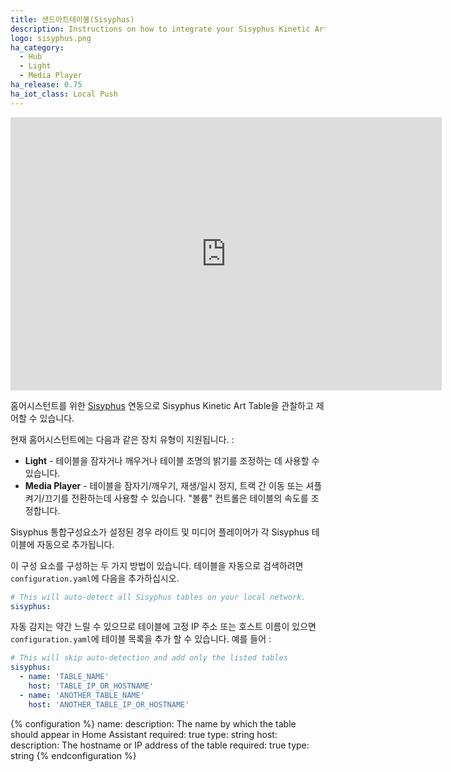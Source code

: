 ```yaml
---
title: 샌드아트테이블(Sisyphus)
description: Instructions on how to integrate your Sisyphus Kinetic Art Table within Home Assistant.
logo: sisyphus.png
ha_category:
  - Hub
  - Light
  - Media Player
ha_release: 0.75
ha_iot_class: Local Push
---
```


<div class='videoWrapper'>
<iframe width="690" height="437" src="https://www.youtube.com/embed/2rxHZwpxCk0" frameborder="0" allow="accelerometer; autoplay; encrypted-media; gyroscope; picture-in-picture" allowfullscreen></iframe>
</div>

홈어시스턴트를 위한 [Sisyphus](https://sisyphus-industries.com/) 연동으로 Sisyphus Kinetic Art Table을 관찰하고 제어할 수 있습니다.

현재 홈어시스턴트에는 다음과 같은 장치 유형이 지원됩니다. : 

- **Light** - 테이블을 잠자거나 깨우거나 테이블 조명의 밝기를 조정하는 데 사용할 수 있습니다.
- **Media Player** - 테이블을 잠자기/깨우기, 재생/일시 정지, 트랙 간 이동 또는 셔플 켜기/끄기를 전환하는데 사용할 수 있습니다. "볼륨" 컨트롤은 테이블의 속도를 조정합니다.

Sisyphus 통합구성요소가 설정된 경우 라이트 및 미디어 플레이어가 각 Sisyphus 테이블에 자동으로 추가됩니다.

이 구성 요소를 구성하는 두 가지 방법이 있습니다. 테이블을 자동으로 검색하려면 `configuration.yaml`에 다음을 추가하십시오.

```yaml
# This will auto-detect all Sisyphus tables on your local network.
sisyphus:
```

자동 감지는 약간 느릴 수 있으므로 테이블에 고정 IP 주소 또는 호스트 이름이 있으면 `configuration.yaml`에 테이블 목록을 추가 할 수 있습니다. 예를 들어 :

```yaml
# This will skip auto-detection and add only the listed tables
sisyphus:
  - name: 'TABLE_NAME'
    host: 'TABLE_IP_OR_HOSTNAME'
  - name: 'ANOTHER_TABLE_NAME'
    host: 'ANOTHER_TABLE_IP_OR_HOSTNAME'
```

{% configuration %}
name:
  description: The name by which the table should appear in Home Assistant
  required: true
  type: string
host:
  description: The hostname or IP address of the table
  required: true
  type: string
{% endconfiguration %}
